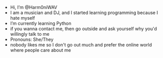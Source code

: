 - Hi, I’m @Harm0niWAV
- I am a musician and DJ, and I started learning programming because I hate myself
- I’m currently learning Python
- if you wanna contact me, then go outside and ask yourself why you'd willingly talk to me
- Pronouns: She/They
- nobody likes me so I don't go out much and prefer the online world where people care about me

<!---
Harm0niWAV/Harm0niWAV is a ✨ special ✨ repository because its `README.md` (this file) appears on your GitHub profile.
You can click the Preview link to take a look at your changes.
--->
